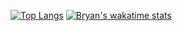 [![Top Langs](https://github-readme-stats.vercel.app/api/top-langs/?username=cocoginger&layout=compact)](https://github.com/Cocoginger)
[![Bryan's wakatime stats](https://github-readme-stats.vercel.app/api/wakatime?username=@cocoginger)](https://github.com/Cocoginger)
